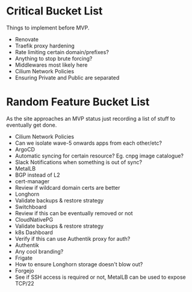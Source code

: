 # Critical Bucket List

Things to implement before MVP.

* Renovate
* Traefik proxy hardening
 * Rate limiting certain domain/prefixes?
 * Anything to stop brute forcing?
 * Middlewares most likely here
* Cilium Network Policies
 * Ensuring Private and Public are separated

# Random Feature Bucket List

As the site approaches an MVP status just recording a list of stuff to eventually get done.

* Cilium Network Policies
 * Can we isolate wave-5 onwards apps from each other/etc?
* ArgoCD
 * Automatic syncing for certain resource? Eg. cnpg image catalogue?
 * Slack Notifications when something is out of sync?
* MetalLB
 * BGP instead of L2
* cert-manager
 * Review if wildcard domain certs are better
* Longhorn
 * Validate backups & restore strategy
* Switchboard
 * Review if this can be eventually removed or not
* CloudNativePG
 * Validate backups & restore strategy
* k8s Dashboard
 * Verify if this can use Authentik proxy for auth?
* Authentik
 * Any cool branding?
* Frigate
 * How to ensure Longhorn storage doesn't blow out?
* Forgejo
 * See if SSH access is required or not, MetalLB can be used to expose TCP/22
